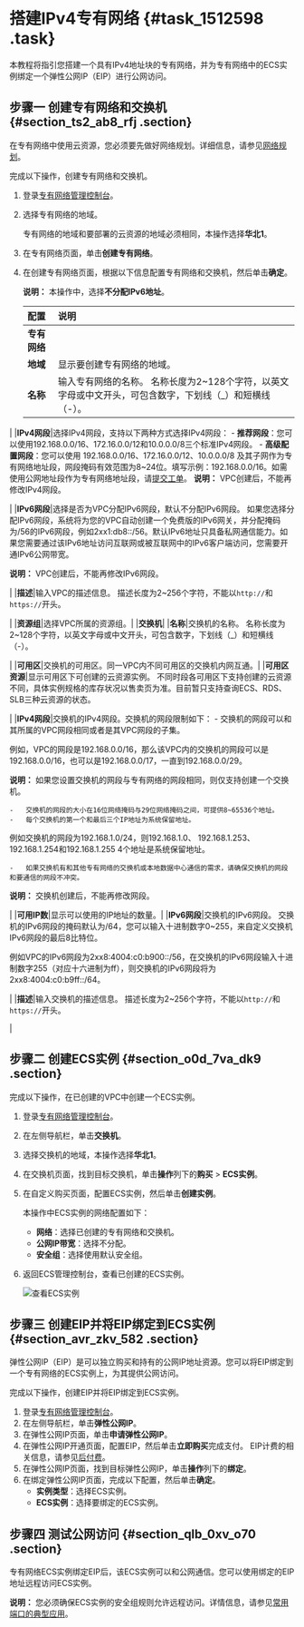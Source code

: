 # 搭建IPv4专有网络 {#task_1512598 .task}

本教程将指引您搭建一个具有IPv4地址块的专有网络，并为专有网络中的ECS实例绑定一个弹性公网IP（EIP）进行公网访问。

## 步骤一 创建专有网络和交换机 {#section_ts2_ab8_rfj .section}

在专有网络中使用云资源，您必须要先做好网络规划。详细信息，请参见[网络规划](../intl.zh-CN/快速入门/网络规划.md#)。

完成以下操作，创建专有网络和交换机。

1.  登录[专有网络管理控制台](https://vpcnext.console.aliyun.com)。
2.  选择专有网络的地域。 

    专有网络的地域和要部署的云资源的地域必须相同，本操作选择**华北1**。

3.  在专有网络页面，单击**创建专有网络**。
4.  在创建专有网络页面，根据以下信息配置专有网络和交换机，然后单击**确定**。 

    **说明：** 本操作中，选择**不分配IPv6地址**。

    |配置|说明|
    |:-|:-|
    |**专有网络**|
    |**地域**|显示要创建专有网络的地域。|
    |**名称**|输入专有网络的名称。 名称长度为2~128个字符，以英文字母或中文开头，可包含数字，下划线（\_）和短横线（-）。

 |
    |**IPv4网段**|选择IPv4网段，支持以下两种方式选择IPv4网段：     -   **推荐网段**：您可以使用192.168.0.0/16、172.16.0.0/12和10.0.0.0/8三个标准IPv4网段。
    -   **高级配置网段**：您可以使用 192.168.0.0/16、172.16.0.0/12、10.0.0.0/8 及其子网作为专有网络地址段，网段掩码有效范围为8~24位。填写示例：192.168.0.0/16。如需使用公网地址段作为专有网络地址段，请[提交工单](https://workorder-intl.console.aliyun.com/console.htm#/ticket/add?productId=1218)。
 **说明：** VPC创建后，不能再修改IPv4网段。

 |
    |**IPv6网段**|选择是否为VPC分配IPv6网段，默认不分配IPv6网段。 如果您选择分配IPv6网段，系统将为您的VPC自动创建一个免费版的IPv6网关，并分配掩码为/56的IPv6网段，例如2xx1:db8::/56。默认IPv6地址只具备私网通信能力。如果您需要通过该IPv6地址访问互联网或被互联网中的IPv6客户端访问，您需要开通IPv6公网带宽。

 **说明：** VPC创建后，不能再修改IPv6网段。

 |
    |**描述**|输入VPC的描述信息。 描述长度为2~256个字符，不能以`http://`和`https://`开头。

 |
    |**资源组**|选择VPC所属的资源组。|
    |**交换机**|
    |**名称**|交换机的名称。 名称长度为2~128个字符，以英文字母或中文开头，可包含数字，下划线（\_）和短横线（-）。

 |
    |**可用区**|交换机的可用区。同一VPC内不同可用区的交换机内网互通。|
    |**可用区资源**|显示可用区下可创建的云资源实例。 不同时段各可用区下支持创建的云资源不同，具体实例规格的库存状况以售卖页为准。目前暂只支持查询ECS、RDS、SLB三种云资源的状态。

 |
    |**IPv4网段**|交换机的IPv4网段。交换机的网段限制如下：     -   交换机的网段可以和其所属的VPC网段相同或者是其VPC网段的子集。

例如，VPC的网段是192.168.0.0/16，那么该VPC内的交换机的网段可以是192.168.0.0/16，也可以是192.168.0.0/17，一直到192.168.0.0/29。

**说明：** 如果您设置交换机的网段与专有网络的网段相同，则仅支持创建一个交换机。

    -   交换机的网段的大小在16位网络掩码与29位网络掩码之间，可提供8~65536个地址。
    -   每个交换机的第一个和最后三个IP地址为系统保留地址。

例如交换机的网段为192.168.1.0/24，则192.168.1.0、 192.168.1.253、 192.168.1.254和192.168.1.255 4个地址是系统保留地址。

    -   如果交换机有和其他专有网络的交换机或本地数据中心通信的需求，请确保交换机的网段和要通信的网段不冲突。
 **说明：** 交换机创建后，不能再修改网段。

 |
    |**可用IP数**|显示可以使用的IP地址的数量。|
    |**IPv6网段**|交换机的IPv6网段。 交换机的IPv6网段的掩码默认为/64，您可以输入十进制数字0~255，来自定义交换机IPv6网段的最后8比特位。

 例如VPC的IPv6网段为2xx8:4004:c0:b900::/56，在交换机的IPv6网段输入十进制数字255（对应十六进制为ff），则交换机的IPv6网段将为2xx8:4004:c0:b9ff::/64。

 |
    |**描述**|输入交换机的描述信息。 描述长度为2~256个字符，不能以`http://`和`https://`开头。

 |


## 步骤二 创建ECS实例 {#section_o0d_7va_dk9 .section}

完成以下操作，在已创建的VPC中创建一个ECS实例。

1.  登录[专有网络管理控制台](https://vpcnext.console.aliyun.com)。
2.  在左侧导航栏，单击**交换机**。
3.  选择交换机的地域，本操作选择**华北1**。
4.  在交换机页面，找到目标交换机，单击**操作**列下的**购买** \> **ECS实例**。
5.  在自定义购买页面，配置ECS实例，然后单击**创建实例**。 

    本操作中ECS实例的网络配置如下：

    -   **网络**：选择已创建的专有网络和交换机。
    -   **公网IP带宽**：选择不分配。
    -   **安全组**：选择使用默认安全组。
6.  返回ECS管理控制台，查看已创建的ECS实例。 

    ![查看ECS实例](http://static-aliyun-doc.oss-cn-hangzhou.aliyuncs.com/assets/img/2434/156629702054444_zh-CN.png)


## 步骤三 创建EIP并将EIP绑定到ECS实例 {#section_avr_zkv_582 .section}

弹性公网IP（EIP）是可以独立购买和持有的公网IP地址资源。您可以将EIP绑定到一个专有网络的ECS实例上，为其提供公网访问。

完成以下操作，创建EIP并将EIP绑定到ECS实例。

1.  登录[专有网络管理控制台](https://vpcnext.console.aliyun.com)。
2.  在左侧导航栏，单击**弹性公网IP**。
3.  在弹性公网IP页面，单击**申请弹性公网IP**。
4.  在弹性公网IP开通页面，配置EIP，然后单击**立即购买**完成支付。 EIP计费的相关信息，请参见[后付费](../../../../../intl.zh-CN/产品定价/后付费.md#)。
5.  在弹性公网IP页面，找到目标弹性公网IP，单击**操作**列下的**绑定**。
6.  在绑定弹性公网IP页面，完成以下配置，然后单击**确定**。 
    -   **实例类型**：选择ECS实例。
    -   **ECS实例**：选择要绑定的ECS实例。

## 步骤四 测试公网访问 {#section_qlb_0xv_o70 .section}

专有网络ECS实例绑定EIP后，该ECS实例可以和公网通信。您可以使用绑定的EIP地址远程访问ECS实例。

**说明：** 您必须确保ECS实例的安全组规则允许远程访问。详情信息，请参见[常用端口的典型应用](../../../../../intl.zh-CN/安全/安全组/常用端口的典型应用.md#)。

